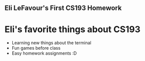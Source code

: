 ## Eli LeFavour's First CS193 Homework


# Eli's favorite things about CS193

- Learning new things about the terminal
- Fun games before class
- Easy homework assignments :D
